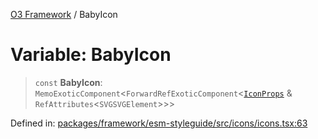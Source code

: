 [O3 Framework](../API.md) / BabyIcon

# Variable: BabyIcon

> `const` **BabyIcon**: `MemoExoticComponent`\<`ForwardRefExoticComponent`\<[`IconProps`](../type-aliases/IconProps.md) & `RefAttributes`\<`SVGSVGElement`\>\>\>

Defined in: [packages/framework/esm-styleguide/src/icons/icons.tsx:63](https://github.com/its-kios09/openmrs-esm-core/blob/main/packages/framework/esm-styleguide/src/icons/icons.tsx#L63)
